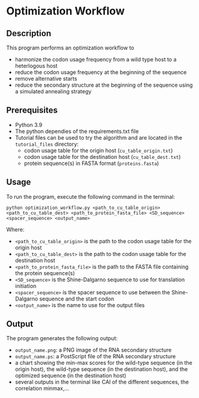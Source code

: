 # Optimization Workflow

## Description

This program performs an optimization workflow to
- harmonize the codon usage frequency from a wild type host to a heterlogous host
- reduce the codon usage frequency at the beginning of the sequence
- remove alternative starts
- reduce the secondary structure at the beginning of the sequence using a simulated annealing strategy

## Prerequisites

- Python 3.9
- The python dependies of the requirements.txt file
- Tutorial files can be used to try the algorithm and are located in the `tutorial_files` directory:
    - codon usage table for the origin host (`cu_table_origin.txt`)
    - codon usage table for the destination host (`cu_table_dest.txt`)
    - protein sequence(s) in FASTA format (`proteins.fasta`)

## Usage

To run the program, execute the following command in the terminal:

```
python optimization_workflow.py <path_to_cu_table_origin> <path_to_cu_table_dest> <path_to_protein_fasta_file> <SD_sequence> <spacer_sequence> <output_name>
```

Where:
- `<path_to_cu_table_origin>` is the path to the codon usage table for the origin host
- `<path_to_cu_table_dest>` is the path to the codon usage table for the destination host
- `<path_to_protein_fasta_file>` is the path to the FASTA file containing the protein sequence(s)
- `<SD_sequence>` is the Shine-Dalgarno sequence to use for translation initiation
- `<spacer_sequence>` is the spacer sequence to use between the Shine-Dalgarno sequence and the start codon
- `<output_name>` is the name to use for the output files

## Output

The program generates the following output:

- `output_name.png`: a PNG image of the RNA secondary structure
- `output_name.ps`: a PostScript file of the RNA secondary structure
- a chart showing the min-max scores for the wild-type sequence (in the origin host), the wild-type sequence (in the destination host), and the optimized sequence (in the destination host)
- several outputs in the terminal like CAI of the different sequences, the correlation minmax,...